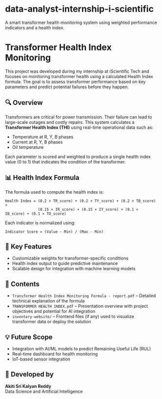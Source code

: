 # data-analyst-internship-i-scientific
A smart transformer health monitoring system using weighted performance indicators and a health index.

# Transformer Health Index Monitoring

This project was developed during my internship at iScientific Tech and focuses on monitoring transformer health using a calculated Health Index formula. The goal is to assess transformer performance based on key parameters and predict potential failures before they happen.

## 🔍 Overview

Transformers are critical for power transmission. Their failure can lead to large-scale outages and costly repairs. This system calculates a **Transformer Health Index (THI)** using real-time operational data such as:

- Temperature at R, Y, B phases  
- Current at R, Y, B phases  
- Oil temperature

Each parameter is scored and weighted to produce a single health index value (0 to 1) that indicates the condition of the transformer.

## 📊 Health Index Formula

The formula used to compute the health index is:

```
Health Index = (0.2 × TR_score) + (0.2 × TY_score) + (0.2 × TB_score) +  
               (0.15 × IR_score) + (0.15 × IY_score) + (0.1 × IB_score) + (0.1 × TO_score)
```

Each indicator is normalized using:
```
Indicator Score = (Value - Min) / (Max - Min)
```

## 🧠 Key Features

- Customizable weights for transformer-specific conditions  
- Health index output to guide predictive maintenance  
- Scalable design for integration with machine learning models

## 📁 Contents

- `Transformer Health Index Monitoring Formula - report.pdf` – Detailed technical explanation of the formula  
- `TRANSFORMER HEALTH INDEX.pdf` – Presentation overview with project objectives and potential for AI integration  
- `inventory-website/` – Frontend files (if any) used to visualize transformer data or deploy the solution  

## 💡 Future Scope

- Integration with AI/ML models to predict Remaining Useful Life (RUL)  
- Real-time dashboard for health monitoring  
- IoT-based sensor integration

## 👤 Developed by
**Akiti Sri Kalyan Reddy**  
Data Science and Artificial Intelligence  
